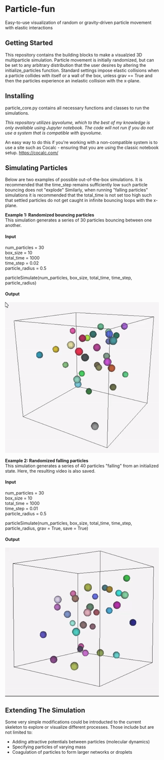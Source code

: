 # Particle-fun
Easy-to-use visualization of random or gravity-driven particle movement with elastic interactions

## Getting Started
This repository contains the building blocks to make a visualzied 3D multiparticle simulation. Particle movement is initially
randomized, but can be set to any arbitrary distribution that the user desires by altering the initialize_particles function.
Standard settings impose elastic collisions when a particle collides with itself or a wall of the box, unless grav == True and then 
the particles experience an inelastic collision with the x-plane. 

## Installing

particle_core.py contains all necessary functions and classes to run the simulations. 

*This repository utilizes ipyvolume, which to the best of my knowledge is only available using Jupyter notebook. The code will not run if you do not use a system that is compatible with ipyvolume.*

An easy way to do this if you're working with a non-compatible system is to use a site such as Cocalc - ensuring that you are using the classic notebook setup. https://cocalc.com/

## Simulating Particles

Below are two examples of possible out-of-the-box simulations. It is recommended that the time_step remains sufficiently low such particle bouncing does not "explode"
Similarly, when running "falling particles" simulations it is recommended that the total_time is not set too high such that settled particles do not get caught in infinite bouncing loops with the x-plane.

**Example 1: Randomized bouncing particles**\
This simulation generates a series of 30 particles bouncing between one another.
#### Input
num_particles = 30\
box_size = 10\
total_time = 1000\
time_step = 0.02\
particle_radius = 0.5

particleSimulate(num_particles, box_size, total_time, time_step, particle_radius)

#### Output

![](https://github.com/cameronmcelfresh/particle-fun/blob/master/bouncing_particles.gif)


**Example 2: Randomized falling particles**\
This simulation generates a series of 40 particles "falling" from an initialized state. Here, the resulting video is also saved.
#### Input
num_particles = 30\
box_size = 10\
total_time = 1000\
time_step = 0.01\
particle_radius = 0.5

particleSimulate(num_particles, box_size,  total_time,  time_step,  particle_radius,  grav = True,  save = True)

#### Output

![](https://github.com/cameronmcelfresh/particle-fun/blob/master/falling_particles.gif)

## Extending The Simulation

Some very simple modifications could be introducted to the current skeleton to explore or visualize different processes. Those include but are not limited to:
  - Adding attractive potentials between particles (molecular dynamics)
  - Specifying particles of varying mass
  - Coagulation of particles to form larger networks or droplets
